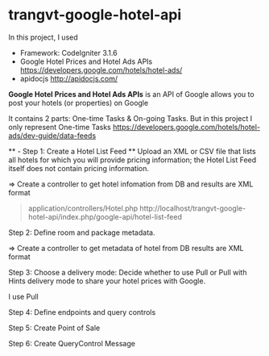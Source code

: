# trangvt-google-hotel-api

In this project, I used
- Framework: CodeIgniter 3.1.6
- Google Hotel Prices and Hotel Ads APIs
https://developers.google.com/hotels/hotel-ads/
- apidocjs
http://apidocjs.com/

**Google Hotel Prices and Hotel Ads APIs** is an API of Google allows you to post your hotels (or properties) on Google

It contains 2 parts: One-time Tasks & On-going Tasks.
But in this project I only represent One-time Tasks
https://developers.google.com/hotels/hotel-ads/dev-guide/data-feeds

** - Step 1: Create a Hotel List Feed **
Upload an XML or CSV file that lists all hotels for which you will provide pricing information;
the Hotel List Feed itself does not contain pricing information.

=> Create a controller to get hotel infomation from DB and results are XML format
> application/controllers/Hotel.php
> http://localhost/trangvt-google-hotel-api/index.php/google-api/hotel-list-feed

Step 2: Define room and package metadata.

=> Create a controller to get metadata of hotel from DB results are XML format

Step 3: Choose a delivery mode: Decide whether to use Pull or Pull with Hints delivery mode to share your hotel prices with Google.

I use Pull

Step 4: Define endpoints and query controls

Step 5: Create Point of Sale

Step 6: Create QueryControl Message
